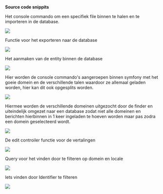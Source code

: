 **Source code snippits**

Het console commando om een specifiek file binnen te halen en te importeren in de database.

![](RackMultipart20230529-1-csz9we_html_4a92a3fecb06baa6.png)

Functie voor het exporteren naar de database

![](RackMultipart20230529-1-csz9we_html_2eb630741145e885.png)

Het aanmaken van de entity binnen de database

![](RackMultipart20230529-1-csz9we_html_524c696ee1beb206.png)

Hier worden de console commando's aangeroepen binnen symfony met het goeie domein en de verschillende talen waardoor ze allemaal geladen worden, hier kan dit ook opgesplits worden.

![](RackMultipart20230529-1-csz9we_html_ecefb6bdf930b151.png)

Hiermee worden de verschillende domeinen uitgezocht door de finder en uiteindelijk omgezet naar een database zodat niet alle domeinen en berichten hierbinnen in 1 keer ingeladen te hoeven worden maar pas zodra een domein geselecteerd wordt.

![](RackMultipart20230529-1-csz9we_html_f6ac693d0df434f0.png)

De edit controiler functie voor de vertalingen

![](RackMultipart20230529-1-csz9we_html_8eb2d5eff3e95d5b.png)

Query voor het vinden door te filteren op domein en locale

![](RackMultipart20230529-1-csz9we_html_f6a5d3eac8b93088.png)

Iets vinden door Identifier te filteren

![](RackMultipart20230529-1-csz9we_html_4ffbb94fa64a37d.png)
